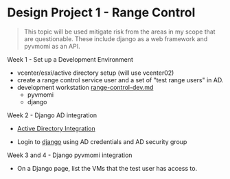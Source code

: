 # Design Project 1 - Range Control

> This topic will be used mitigate risk from the areas in my scope that are questionable.  These include django as a web framework and pyvmomi as an API.

Week 1 - Set up a Development Environment

* vcenter/esxi/active directory setup (will use vcenter02)
* create a range control service user and a set of "test range users" in AD.
* development workstation [range-control-dev.md](range-control-dev.md) 
  * pyvmomi
  * django

Week 2 - Django AD integration 

* [Active Directory Integration](ad-configuration.md)

* Login to  [django](django.md) using AD credentials and AD security group

Week 3 and 4 - Django pyvmomi integration

* On a Django page, list the VMs that the test user has access to.